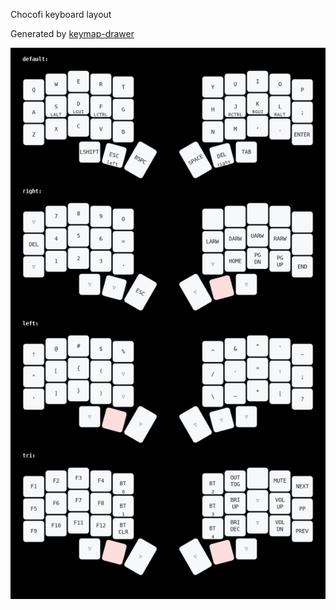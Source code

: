 Chocofi keyboard layout 

Generated by [keymap-drawer](https://keymap-drawer.streamlit.app/)

![keymap image should be here](https://github.com/ben-earl/chocofi/blob/main/images/keymap.png)
